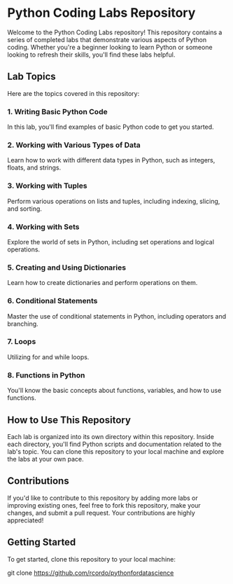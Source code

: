 # Python Coding Labs Repository

Welcome to the Python Coding Labs repository! This repository contains a series of completed labs that demonstrate various aspects of Python coding. Whether you're a beginner looking to learn Python or someone looking to refresh their skills, you'll find these labs helpful.

## Lab Topics

Here are the topics covered in this repository:

### 1. Writing Basic Python Code

In this lab, you'll find examples of basic Python code to get you started.

### 2. Working with Various Types of Data

Learn how to work with different data types in Python, such as integers, floats, and strings.

### 3. Working with Tuples

Perform various operations on lists and tuples, including indexing, slicing, and sorting.

### 4. Working with Sets

Explore the world of sets in Python, including set operations and logical operations.

### 5. Creating and Using Dictionaries

Learn how to create dictionaries and perform operations on them.

### 6. Conditional Statements

Master the use of conditional statements in Python, including operators and branching.

### 7. Loops

Utilizing for and while loops.

### 8. Functions in Python

You'll know the basic concepts about functions, variables, and how to use functions.

## How to Use This Repository

Each lab is organized into its own directory within this repository. Inside each directory, you'll find Python scripts and documentation related to the lab's topic. You can clone this repository to your local machine and explore the labs at your own pace.

## Contributions

If you'd like to contribute to this repository by adding more labs or improving existing ones, feel free to fork this repository, make your changes, and submit a pull request. Your contributions are highly appreciated!

## Getting Started

To get started, clone this repository to your local machine:


git clone https://github.com/rcordo/pythonfordatascience
